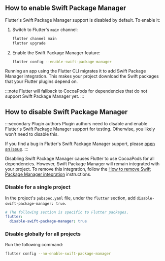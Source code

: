 ## How to enable Swift Package Manager

Flutter's Swift Package Manager support is disabled by default.
To enable it:

1. Switch to Flutter's `main` channel:

   ```sh
   flutter channel main
   flutter upgrade
   ```

2. Enable the Swift Package Manager feature:

   ```sh
   flutter config --enable-swift-package-manager
   ```

Running an app using the Flutter CLI migrates it to add Swift Package Manager
integration.
This makes your project download the Swift packages that
your Flutter plugins depend on.

:::note
Flutter will fallback to CocoaPods for dependencies that do not support Swift
Package Manager yet.
:::

## How to disable Swift Package Manager

:::secondary Plugin authors
Plugin authors need to disable and enable Flutter's Swift Package Manager
support for testing.
Otherwise, you likely won't need to disable this.

If you find a bug in Flutter's Swift Package Manager support,
please [open an issue][].
:::

Disabling Swift Package Manager causes Flutter to use CocoaPods for all
dependencies.
However, Swift Package Manager will remain integrated with your project.
To remove this integration,
follow the [How to remove Swift Package Manager integration][removeSPM]
instructions.

### Disable for a single project

In the project's `pubspec.yaml` file, under the `flutter` section,
add `disable-swift-package-manager: true`.

```yaml title="pubspec.yaml"
# The following section is specific to Flutter packages.
flutter:
  disable-swift-package-manager: true
```

### Disable globally for all projects

Run the following command:

```sh
flutter config --no-enable-swift-package-manager
```

[removeSPM]: /packages-and-plugins/swift-package-manager/for-app-developers#how-to-remove-swift-package-manager-integration
[open an issue]: {{site.github}}/flutter/flutter/issues/new?template=2_bug.yml
